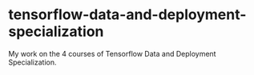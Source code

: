 # tensorflow-data-and-deployment-specialization
My work on the 4 courses of Tensorflow Data and Deployment Specialization.
